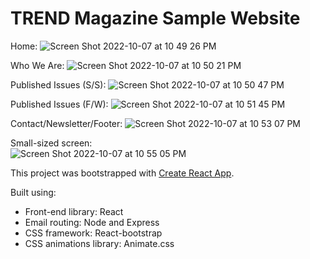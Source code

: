 <!-- # Attributions
<a href="https://www.flaticon.com/free-icons/magazine" title="magazine icons">Magazine icons created by Freepik - Flaticon</a>

<a href="https://www.flaticon.com/free-icons/camera" title="camera icons">Camera icons created by Freepik - Flaticon</a>

<a href="https://www.flaticon.com/free-icons/sunglasses" title="sunglasses icons">Sunglasses icons created by Freepik - Flaticon</a>

https://danmarshall.github.io/google-font-to-svg-path/ -->


# TREND Magazine Sample Website

Home:
![Screen Shot 2022-10-07 at 10 49 26 PM](https://user-images.githubusercontent.com/79061216/194691443-e9608b9a-c197-4eba-9685-f6cabcd099ca.png)  
  
 
Who We Are:
![Screen Shot 2022-10-07 at 10 50 21 PM](https://user-images.githubusercontent.com/79061216/194691446-a188123f-14de-4da6-958d-7bbe3ea76a61.png)  
  
  
Published Issues (S/S):
![Screen Shot 2022-10-07 at 10 50 47 PM](https://user-images.githubusercontent.com/79061216/194691447-fc578d05-3a21-4ce0-aded-9c4ad606b890.png)  
  
  
Published Issues (F/W):
![Screen Shot 2022-10-07 at 10 51 45 PM](https://user-images.githubusercontent.com/79061216/194691453-23ce1611-0591-47aa-aeba-4e08e6e0e701.png)  
  
Contact/Newsletter/Footer:
![Screen Shot 2022-10-07 at 10 53 07 PM](https://user-images.githubusercontent.com/79061216/194691455-6ed37a11-1c08-480d-829c-09f3f7f0b635.png)  
  

Small-sized screen: <br>
![Screen Shot 2022-10-07 at 10 55 05 PM](https://user-images.githubusercontent.com/79061216/194691505-82002e79-6a0e-4c1b-9bf0-b50bef767166.png)



This project was bootstrapped with [Create React App](https://github.com/facebook/create-react-app).


Built using:

- Front-end library: React
- Email routing: Node and Express
- CSS framework: React-bootstrap
- CSS animations library: Animate.css





